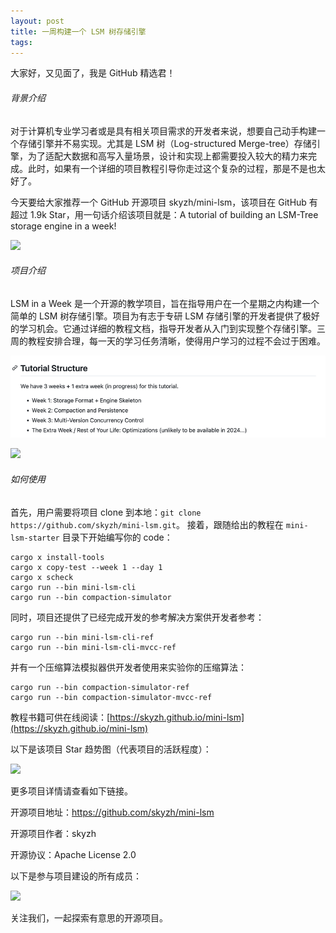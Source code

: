 ```yaml
---
layout: post
title: 一周构建一个 LSM 树存储引擎
tags: 
---
```


大家好，又见面了，我是 GitHub 精选君！

###### 背景介绍

对于计算机专业学习者或是具有相关项目需求的开发者来说，想要自己动手构建一个存储引擎并不易实现。尤其是 LSM 树（Log-structured Merge-tree）存储引擎，为了适配大数据和高写入量场景，设计和实现上都需要投入较大的精力来完成。此时，如果有一个详细的项目教程引导你走过这个复杂的过程，那是不是也太好了。

今天要给大家推荐一个 GitHub 开源项目 skyzh/mini-lsm，该项目在 GitHub 有超过 1.9k Star，用一句话介绍该项目就是：A tutorial of building an LSM-Tree storage engine in a week!

![](https://raw.githubusercontent.com/skyzh/mini-lsm/master/./mini-lsm-book/src/mini-lsm-logo.png)

###### 项目介绍

LSM in a Week 是一个开源的教学项目，旨在指导用户在一个星期之内构建一个简单的 LSM 树存储引擎。项目为有志于专研 LSM 存储引擎的开发者提供了极好的学习机会。它通过详细的教程文档，指导开发者从入门到实现整个存储引擎。三周的教程安排合理，每一天的学习任务清晰，使得用户学习的过程不会过于困难。

![](https://raw.githubusercontent.com/ZhuPeng/pic/master/images/compress_image-20240311224122160.png)

![](https://raw.githubusercontent.com/skyzh/mini-lsm/master/./mini-lsm-book/src/lsm-tutorial/00-full-overview.svg)

###### 如何使用

首先，用户需要将项目 clone 到本地：`git clone https://github.com/skyzh/mini-lsm.git`。
接着，跟随给出的教程在 `mini-lsm-starter` 目录下开始编写你的 code：

```
cargo x install-tools
cargo x copy-test --week 1 --day 1
cargo x scheck
cargo run --bin mini-lsm-cli
cargo run --bin compaction-simulator
```
同时，项目还提供了已经完成开发的参考解决方案供开发者参考：
```
cargo run --bin mini-lsm-cli-ref
cargo run --bin mini-lsm-cli-mvcc-ref
```
并有一个压缩算法模拟器供开发者使用来实验你的压缩算法：
```
cargo run --bin compaction-simulator-ref
cargo run --bin compaction-simulator-mvcc-ref
```
教程书籍可供在线阅读：[https://skyzh.github.io/mini-lsm](https://skyzh.github.io/mini-lsm) 


以下是该项目 Star 趋势图（代表项目的活跃程度）：

![](https://api.star-history.com/svg?repos=skyzh/mini-lsm&type=Timeline)

更多项目详情请查看如下链接。

开源项目地址：https://github.com/skyzh/mini-lsm 

开源项目作者：skyzh

开源协议：Apache License 2.0

以下是参与项目建设的所有成员：

![](https://contrib.rocks/image?repo=skyzh/mini-lsm)

关注我们，一起探索有意思的开源项目。

